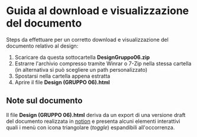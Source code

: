 # Guida al download e visualizzazione del documento
Steps da effettuare per un corretto download e visualizzazione del documento relativo al design:
1) Scaricare da questa sottocartella **DesignGruppo06.zip**
2) Estrarre l'archivio compresso tramite Winrar o 7-Zip nella stessa cartella (in alternativa si può scegliere un path personalizzato)
3) Spostarsi nella cartella appena estratta
4) Aprire il file **Design (GRUPPO 06).html**

## Note sul documento
Il file **Design (GRUPPO 06).html** deriva da un export di una versione draft del documento realizzata in [notion](https://lateral-saxophone-9f2.notion.site/Design-GRUPPO-06-150521f00178808f8d42c1da8d99a2a0) e 
presenta alcuni elementi interattivi quali i menù con icona triangolare (*toggle*) espandibili all'occorrenza.
